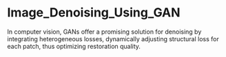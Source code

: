 # Image_Denoising_Using_GAN
In computer vision, GANs offer a promising solution for denoising by integrating heterogeneous losses, dynamically adjusting structural loss for each patch, thus optimizing restoration quality.
